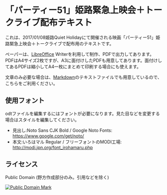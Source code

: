 # 「パーティー51」姫路緊急上映会＋トークライブ配布テキスト

これは、2017/01/08姫路Quiet Holidayにて開催される映画「パーティー51」姫路緊急上映会＋トークライブで配布用のテキストです。

ペーパーは、[LibreOffice](http://ja.libreoffice.org/) Writerを利用して制作、PDFで出力してあります。
PDFはA4サイズ2枚ですが、A3に面付けしたPDFも用意してあります。面付けしてあるPDFは縮小してA4一枚にまとめて印刷する場合にも使えます。

文章のみ必要な場合は、[Markdown](https://ja.wikipedia.org/wiki/Markdown)のテキストファイルでも用意しているので、こちらをご利用ください。

## 使用フォント

odtファイルを編集するにはフォントが必要になります。見た目などを変更する場合はスタイルを編集してください。

* 見出し:Noto Sans CJK Bold / Google Noto Fonts: <https://www.google.com/get/noto/>
* 本文:いろはマル Regular / フリーフォントのMODI工場: <http://modi.jpn.org/font_irohamaru.php>

## ライセンス

Public Domain (野方作成部分のみ。引用などを除く)

[![Public Domain Mark](http://i.creativecommons.org/p/mark/1.0/88x31.png)](http://creativecommons.org/publicdomain/mark/1.0/)

